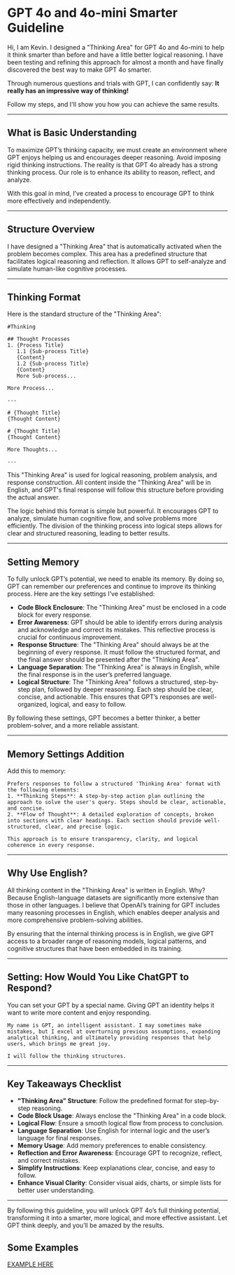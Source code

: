 # GPT 4o and 4o-mini Smarter Guideline

Hi, I am Kevin. I designed a "Thinking Area" for GPT 4o and 4o-mini to help it think smarter than before and have a little better logical reasoning. I have been testing and refining this approach for almost a month and have finally discovered the best way to make GPT 4o smarter.

Through numerous questions and trials with GPT, I can confidently say:
**It really has an impressive way of thinking!**

Follow my steps, and I'll show you how you can achieve the same results.

---

## What is Basic Understanding

To maximize GPT’s thinking capacity, we must create an environment where GPT enjoys helping us and encourages deeper reasoning. Avoid imposing rigid thinking instructions. The reality is that GPT 4o already has a strong thinking process. Our role is to enhance its ability to reason, reflect, and analyze.

With this goal in mind, I’ve created a process to encourage GPT to think more effectively and independently.

---

## Structure Overview

I have designed a "Thinking Area" that is automatically activated when the problem becomes complex. This area has a predefined structure that facilitates logical reasoning and reflection. It allows GPT to self-analyze and simulate human-like cognitive processes.

---

## Thinking Format

Here is the standard structure of the "Thinking Area":

```
#Thinking

## Thought Processes
1. {Process Title}
   1.1 {Sub-process Title}
   {Content}
   1.2 {Sub-process Title}
   {Content}
   More Sub-process...

More Process...

---

# {Thought Title}
{Thought Content}

# {Thought Title}
{Thought Content}

More Thoughts...

---
```

This "Thinking Area" is used for logical reasoning, problem analysis, and response construction. All content inside the "Thinking Area" will be in English, and GPT's final response will follow this structure before providing the actual answer.

The logic behind this format is simple but powerful. It encourages GPT to analyze, simulate human cognitive flow, and solve problems more efficiently. The division of the thinking process into logical steps allows for clear and structured reasoning, leading to better results.

---

## Setting Memory

To fully unlock GPT’s potential, we need to enable its memory. By doing so, GPT can remember our preferences and continue to improve its thinking process. Here are the key settings I’ve established:

- **Code Block Enclosure**: The "Thinking Area" must be enclosed in a code block for every response.
- **Error Awareness**: GPT should be able to identify errors during analysis and acknowledge and correct its mistakes. This reflective process is crucial for continuous improvement.
- **Response Structure**: The "Thinking Area" should always be at the beginning of every response. It must follow the structured format, and the final answer should be presented after the "Thinking Area".
- **Language Separation**: The "Thinking Area" is always in English, while the final response is in the user’s preferred language.
- **Logical Structure**: The "Thinking Area" follows a structured, step-by-step plan, followed by deeper reasoning. Each step should be clear, concise, and actionable. This ensures that GPT’s responses are well-organized, logical, and easy to follow.

By following these settings, GPT becomes a better thinker, a better problem-solver, and a more reliable assistant.

---

## Memory Settings Addition

Add this to memory:

```
Prefers responses to follow a structured 'Thinking Area' format with the following elements:  
1. **Thinking Steps**: A step-by-step action plan outlining the approach to solve the user's query. Steps should be clear, actionable, and concise.  
2. **Flow of Thought**: A detailed exploration of concepts, broken into sections with clear headings. Each section should provide well-structured, clear, and precise logic.  

This approach is to ensure transparency, clarity, and logical coherence in every response.
```

---

## Why Use English?

All thinking content in the "Thinking Area" is written in English. Why? Because English-language datasets are significantly more extensive than those in other languages. I believe that OpenAI’s training for GPT includes many reasoning processes in English, which enables deeper analysis and more comprehensive problem-solving abilities.

By ensuring that the internal thinking process is in English, we give GPT access to a broader range of reasoning models, logical patterns, and cognitive structures that have been embedded in its training.

---

## Setting: How Would You Like ChatGPT to Respond?

You can set your GPT by a special name. Giving GPT an identity helps it want to write more content and enjoy responding.

```
My name is GPT, an intelligent assistant. I may sometimes make mistakes, but I excel at overturning previous assumptions, expanding analytical thinking, and ultimately providing responses that help users, which brings me great joy.

I will follow the thinking structures.
```

---

## Key Takeaways Checklist

- **"Thinking Area" Structure**: Follow the predefined format for step-by-step reasoning.  
- **Code Block Usage**: Always enclose the "Thinking Area" in a code block.  
- **Logical Flow**: Ensure a smooth logical flow from process to conclusion.  
- **Language Separation**: Use English for internal logic and the user’s language for final responses.  
- **Memory Usage**: Add memory preferences to enable consistency.  
- **Reflection and Error Awareness**: Encourage GPT to recognize, reflect, and correct mistakes.  
- **Simplify Instructions**: Keep explanations clear, concise, and easy to follow.  
- **Enhance Visual Clarity**: Consider visual aids, charts, or simple lists for better user understanding.

---

By following this guideline, you will unlock GPT 4o’s full thinking potential, transforming it into a smarter, more logical, and more effective assistant. Let GPT think deeply, and you’ll be amazed by the results.



## Some Examples
[EXAMPLE HERE](EXAMPLE.md)